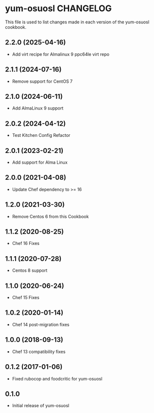 yum-osuosl CHANGELOG
====================
This file is used to list changes made in each version of the
yum-osuosl cookbook.

2.2.0 (2025-04-16)
------------------
- Add virt recipe for Almalinux 9 ppc64le virt repo

2.1.1 (2024-07-16)
------------------
- Remove support for CentOS 7

2.1.0 (2024-06-11)
------------------
- Add AlmaLinux 9 support

2.0.2 (2024-04-12)
------------------
- Test Kitchen Config Refactor

2.0.1 (2023-02-21)
------------------
- Add support for Alma Linux

2.0.0 (2021-04-08)
------------------
- Update Chef dependency to >= 16

1.2.0 (2021-03-30)
------------------
- Remove Centos 6 from this Cookbook

1.1.2 (2020-08-25)
------------------
- Chef 16 Fixes

1.1.1 (2020-07-28)
------------------
- Centos 8 support

1.1.0 (2020-06-24)
------------------
- Chef 15 Fixes

1.0.2 (2020-01-14)
------------------
- Chef 14 post-migration fixes

1.0.0 (2018-09-13)
------------------
- Chef 13 compatibility fixes

0.1.2 (2017-01-06)
------------------
- Fixed rubocop and foodcritic for yum-osuosl

0.1.0
-----
- Initial release of yum-osuosl

